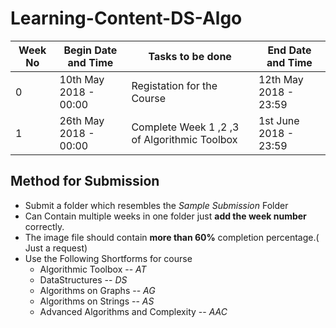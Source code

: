 # Learning-Content-DS-Algo

|Week No  |Begin Date and Time            |Tasks to be done                                 |End Date and Time      |
|---------|-------------------------------|-------------------------------------------------|-------------------    |
|0        |10th May 2018 - 00:00          |Registation for the Course                       |12th May 2018 - 23:59  |
|1        |26th May 2018 - 00:00          |Complete Week 1 ,2 ,3 of Algorithmic Toolbox     |1st June 2018 - 23:59  |

## Method for Submission

- Submit a folder which resembles the *Sample Submission* Folder
- Can Contain multiple weeks in one folder just **add the week number** correctly.
- The image file should contain **more than 60%** completion percentage.( Just a request)
- Use the Following Shortforms for course
    - Algorithmic Toolbox -- *AT*
    - DataStructures -- *DS*
    - Algorithms on Graphs -- *AG*
    - Algorithms on Strings -- *AS*
    - Advanced Algorithms and Complexity -- *AAC*
